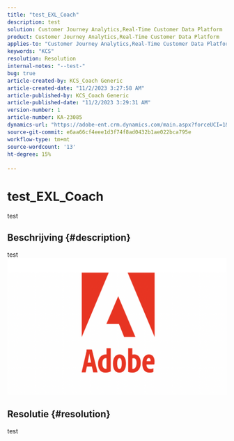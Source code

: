 ```yaml
---
title: "test_EXL_Coach"
description: test
solution: Customer Journey Analytics,Real-Time Customer Data Platform
product: Customer Journey Analytics,Real-Time Customer Data Platform
applies-to: "Customer Journey Analytics,Real-Time Customer Data Platform"
keywords: "KCS"
resolution: Resolution
internal-notes: "--test-"
bug: true
article-created-by: KCS_Coach Generic
article-created-date: "11/2/2023 3:27:58 AM"
article-published-by: KCS_Coach Generic
article-published-date: "11/2/2023 3:29:31 AM"
version-number: 1
article-number: KA-23085
dynamics-url: "https://adobe-ent.crm.dynamics.com/main.aspx?forceUCI=1&pagetype=entityrecord&etn=knowledgearticle&id=20e2fbcb-2f79-ee11-8179-6045bd006a22"
source-git-commit: e6aa66cf4eee1d3f74f8ad0432b1ae022bca795e
workflow-type: tm+mt
source-wordcount: '13'
ht-degree: 15%

---
```


# test_EXL_Coach


test

## Beschrijving {#description}

test![](assets/___a3932c04-3079-ee11-8179-6045bd006a22___.png)

## Resolutie {#resolution}


test
